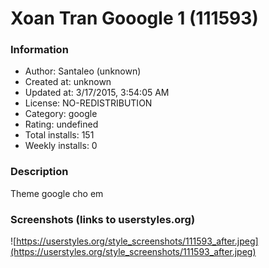 # Xoan Tran Gooogle 1 (111593)

### Information
- Author: Santaleo (unknown)
- Created at: unknown
- Updated at: 3/17/2015, 3:54:05 AM
- License: NO-REDISTRIBUTION
- Category: google
- Rating: undefined
- Total installs: 151
- Weekly installs: 0


### Description
Theme google cho em


### Screenshots (links to userstyles.org)
![https://userstyles.org/style_screenshots/111593_after.jpeg](https://userstyles.org/style_screenshots/111593_after.jpeg)


